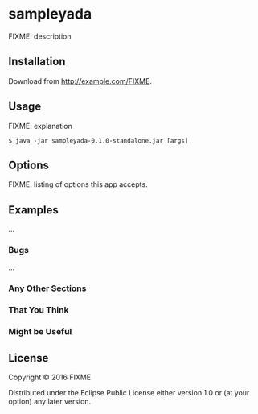 # sampleyada

FIXME: description

## Installation

Download from http://example.com/FIXME.

## Usage

FIXME: explanation

    $ java -jar sampleyada-0.1.0-standalone.jar [args]

## Options

FIXME: listing of options this app accepts.

## Examples

...

### Bugs

...

### Any Other Sections
### That You Think
### Might be Useful

## License

Copyright © 2016 FIXME

Distributed under the Eclipse Public License either version 1.0 or (at
your option) any later version.
